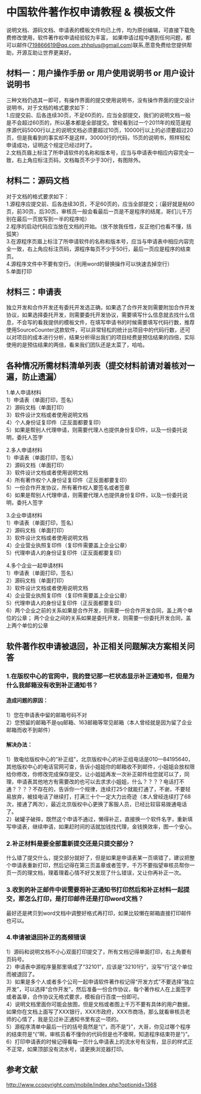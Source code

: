 # 中国软件著作权申请教程 & 模板文件

说明文档、源码文档、申请表的模板文件均已上传，均为原创编辑，可直接下载免费修改使用，软件著作权申请经验较为丰富，
如果申请过程中遇到任何问题，都可以邮件(719866619@qq.com,zhhplus@gmail.com)联系,愿意免费给您提供帮助，开源互助让世界更美好。

## 材料一：用户操作手册 or  用户使用说明书  or 用户设计说明书<br>
三种文档仍选其一即可，有操作界面的提交使用说明书，没有操作界面的提交设计说明书，对于文档的格式要求如下：<br>
1.应提交前、后各连续30页，不足60页的，应当全部提交，我们的说明文档一般是不会超过60页的，所以基本都是全部提交。曾经看到过一个2011年的规范是程序源代码5000行以上的说明文档必须要超过10页，10000行以上的必须要超过20页，但是我看到的事实却不是这样，30000行的代码，15页的说明书，照样轻松申请成功，证明这个规定已经过时了。<br>
2.文档页眉上标注了所申请软件的名称和版本号，应当与申请表中相应内容完全一致，右上角应标注页码，文档每页不少于30行，有图除外。<br>

## 材料二：源码文档
对于文档的格式要求如下：<br>
1.源程序应提交前、后各连续30页，不足60页的，应当全部提交；（最好就是粘60页，前30页，后30页，审核员一般会看最后一页是不是程序的结尾，哥们儿千万别在最后一页放写到一半的程序哈）<br>
2.程序的启动代码应当放在文档的开始。（放不放我任性，反正他们也看不懂，括弧笑）<br>
3.在源程序页眉上标注了所申请软件的名称和版本号，应当与申请表中相应内容完全一致，右上角应标注页码，源程序每页不少于50行，最后一页应是程序的结束页。<br>
4.源程序文件中不要有空行。（利用word的替换操作可以快速去掉空行）<br>
5.单面打印<br>
## 材料三：申请表
独立开发和合作开发还有委托开发选正确，如果选了合作开发则需要附加合作开发协议，如果选择委托开发，则需要委托开发协议，需要填写什么信息就去找什么信息，不会写的看我提供的模板文件，在填写申请书的时候需要填写代码行数，推荐使用SourceCounter这款软件，可以非常轻松的统计出项目中的代码行数，还可以对项目的成本进行分析，结果分析得出我们的项目经费是预估结果的四倍，实际使用的是预估结果的两倍，看来我们团队还是太菜了，哈哈。

## 各种情况所需材料清单列表（提交材料前请对着核对一遍，防止遗漏）
1.单人申请材料<br>
	1）申请表（单面打印，签名）<br>
	2）源码文档（单面打印）<br>
	3）软件设计文档或者使用说明文档<br>
	4）个人身份证复印件（正反面都要复印）<br>
	5）如果是帮别人代理申请，则需要代理人也提供身份复印件，以及一份委托说明，委托人签字<br>
	
2.多人申请材料<br>
	1）申请表（单面打印，签名）<br>
	2）源码文档（单面打印）<br>
	3）软件设计文档或者使用说明文档<br>
	4）所有著作权个人身份证复印件（正反面都要复印）<br>
	5）一份合作开发协议，所有著作权人要签名或者签章<br>
	6）如果是帮别人代理申请，则需要代理人也提供身份复印件，以及一份委托说明，委托人签字<br>

3.企业申请材料<br>
	1）申请表（单面打印，签名）<br>
	2）源码文档（单面打印）<br>
	3）软件设计文档或者使用说明文档<br>
	4）企业营业执照复印件（复印件需要盖上企业公章）<br>
	5）代理申请人的身份证复印件（正反面都要复印）<br>

4.多个企业一起申请材料<br>
	1）申请表（单面打印，签名）<br>
	2）源码文档（单面打印）<br>
	3）软件设计文档或者使用说明文档<br>
	4）企业营业执照复印件（复印件需要盖上企业公章）<br>
	5）代理申请人的身份证复印件（正反面都要复印）<br>
	6）两个企业之前的关系如果是合作开发，则需要一份合作开发合同，盖上两个单位的公章；
	   两个企业之间的关系如果是委托开发，则需要一份委托开发合同，盖上两个单位的公章<br>
     
## 软件著作权申请被退回，补正相关问题解决方案相关问答

### 1.在版权中心的官网中，我的登记那一栏状态显示补正通知书，但是为什么我邮箱没有收到补正通知书？<br>

#### 造成问题的原因：<br>
1）您在申请表中留的邮箱号码不对<br>
2）您预留的邮箱不是qq邮箱、163邮箱等常见邮箱（本人曾经就是因为留了企业邮箱而收不到邮件）<br>
#### 解决办法：<br>
1）致电给版权中心的“补正组”，北京版权中心的补正组电话是010—84195640，其他版权中心的电话官网可查，告诉小姐姐你的邮箱收不到邮件，小姐姐会放权限给你修改，你修改完成保存提交，让小姐姐再发一次补正邮件给您就可以了，同理，申请表其他地方有需要改的也可以去求求小姐姐，什么？？？？电话打不通？？？？不存在的，告诉你一个规律，连续打25个就能打通了，不谢，不要轻易放弃，被挂电话了继续打，打满三十个一定大力出奇迹（本人曾经连续打了68次，接通了两次），最近北京版权中心更换了客服人员，已经比较容易拨通电话了。<br>
2）破罐子破摔，既然这个申请不通过，懒得补正，直接换一个软件名字，重新填写申请表，继续申请，如果赶时间的话就加钱找代理，金钱换效率，图一个安心。<br>
### 2.补正材料是要全部重新提交还是只提交部分？<br>
什么错了提交什么，提交部分就好了，但是如果是申请表某一页填错了，建议把整个申请表重新打印，然后记得在第三页盖章或者签字，千万不要指望审核员帮你一页一页的理文档，理着理着心情不好又发现了什么错误，又让你再补正一次。<br>
### 3.收到的补正邮件中说需要将补正通知书打印然后和补正材料一起提交，那怎么打印，是打印邮件还是打印word文档？<br>
最好还是拷贝到word文档中调整好格式再打印，如果比较懒在邮箱直接打印邮件也可以。<br>
### 4.申请被退回补正的高频错误
1）源码和说明文档不小心双面打印提交了，所有文档记得单面打印，右上角要有页码号。<br>
2）申请表中源程序量那里填成了“32101”，应该是“32101行”，没写“行”这个单位而被退回了。<br>
3）如果是多个人或者多个公司一起申请软件著作权记得“开发方式”不要选择“独立开发”，可以选择“合作开发”，然后准备一份合作协议，每个著作权人在上面签字或者盖章，合作协议无格式要求，模板自行百度一份即可。<br>
4）说明文档里面你可能会放图，但是文档或者图上千万不要有具体的用户数据，如果你在文档上面写了XXX银行，XXX市政府，XXX市商场，那么就看审核员老师的心情了，我是见过补正通知书里有这一项的。<br>
5）源程序清单中最后一行的括号竟然是“{”，而不是“}”，大哥，你见过哪个程序的结束符是“{”啊，审核员看不懂你的代码但是也不傻啊，知道程序结束符是“}”。<br>
6）打印申请表的时候记得看每一页什么申请表上的流水号有没有，显示的样式正不正常，如果顶部没有流水号，请更换浏览器打印。<br>

## 参考文献
http://www.ccopyright.com/mobile/index.php?optionid=1368
